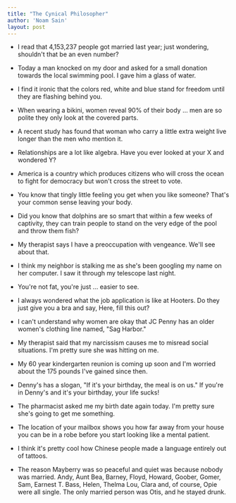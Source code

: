 ```yaml
---
title: "The Cynical Philosopher"
author: 'Noam Sain'
layout: post
---
```


- I read that 4,153,237 people got married last year; just wondering, shouldn't that be an even number?

- Today a man knocked on my door and asked for a small donation towards the local swimming pool. I gave him a glass of water.

- I find it ironic that the colors red, white and blue stand for freedom until they are flashing behind you.

- When wearing a bikini, women reveal 90% of their body … men are so polite they only look at the covered parts.

- A recent study has found that woman who carry a little extra weight live longer than the men who mention it.

- Relationships are a lot like algebra. Have you ever looked at your X and wondered Y?

- America is a country which produces citizens who will cross the ocean to fight for democracy but won't cross the street to vote.

- You know that tingly little feeling you get when you like someone? That's your common sense leaving your body.

- Did you know that dolphins are so smart that within a few weeks of captivity, they can train people to stand on the very edge of the pool and throw them fish?

- My therapist says I have a preoccupation with vengeance. We'll see about that.

- I think my neighbor is stalking me as she's been googling my name on her computer. I saw it through my telescope last night.

- You're not fat, you're just … easier to see.

- I always wondered what the job application is like at Hooters. Do they just give you a bra and say, Here, fill this out?

- I can't understand why women are okay that JC Penny has an older women's clothing line named, "Sag Harbor."

- My therapist said that my narcissism causes me to misread social situations. I'm pretty sure she was hitting on me.

- My 60 year kindergarten reunion is coming up soon and I'm worried about the 175 pounds I've gained since then.

- Denny's has a slogan, "If it's your birthday, the meal is on us." If you're in Denny's and it's your birthday, your life sucks!

- The pharmacist asked me my birth date again today. I'm pretty sure she's going to get me something.

- The location of your mailbox shows you how far away from your house you can be in a robe before you start looking like a mental patient.

- I think it's pretty cool how Chinese people made a language entirely out of tattoos.

- The reason Mayberry was so peaceful and quiet was because nobody was married. Andy, Aunt Bea, Barney, Floyd, Howard, Goober, Gomer, Sam, Earnest T. Bass, Helen, Thelma Lou, Clara and, of course, Opie were all single. The only married person was Otis, and he stayed drunk.
